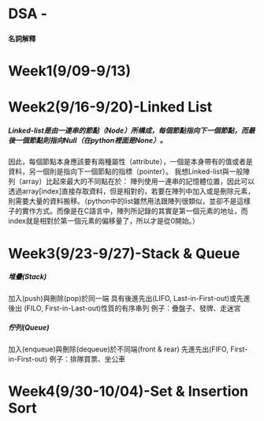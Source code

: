 # DSA - 
### `名詞解釋`

Week1(9/09-9/13)
======

Week2(9/16-9/20)-Linked List
======
##### Linked-list是由一連串的節點（Node）所構成，每個節點指向下一個節點，而最後一個節點則指向Null（在python裡面是None）。
因此，每個節點本身應該要有兩種屬性（attribute），一個是本身帶有的值或者是資料，另一個則是指向下一個節點的指標（pointer）。
我想Linked-list與一般陣列（array）比起來最大的不同點在於：
陣列使用一連串的記憶體位置，因此可以透過array[index]直接存取資料，但是相對的，若要在陣列中加入或是刪除元素，則需要大量的資料搬移。（python中的list雖然用法跟陣列很類似，並卻不是這樣子的實作方式。而像是在C語言中，陣列所記錄的其實是第一個元素的地址，而index就是相對於第一個元素的偏移量了，所以才是從0開始。）

Week3(9/23-9/27)-Stack & Queue
======
##### 堆疊(Stack)
加入(push)與刪除(pop)於同一端
</n>具有後進先出(LIFO, Last-in-First-out)或先進後出
(FILO, First-in-Last-out)性質的有序串列
例子：疊盤子、發牌、走迷宮

##### 佇列(Queue)
加入(enqueue)與刪除(dequeue)於不同端(front & rear)
先進先出(FIFO, First-in-First-out)
例子：排隊買票、坐公車

Week4(9/30-10/04)-Set & Insertion Sort
======

